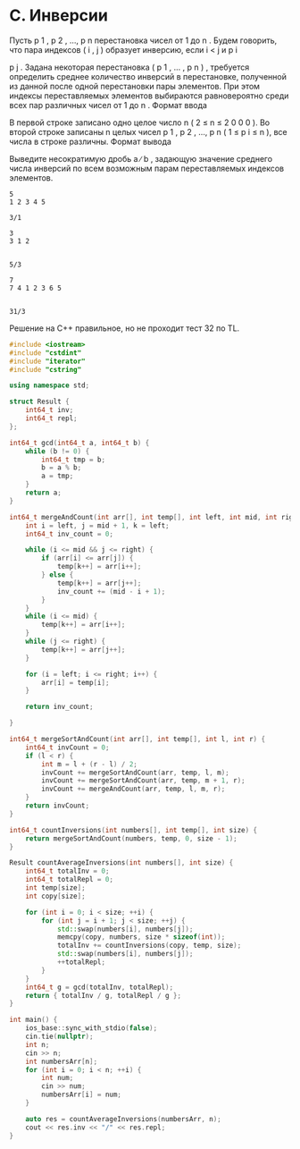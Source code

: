 # C. Инверсии

Пусть
p
1
,
p
2
, …,
p
n
перестановка чисел от
1
до
n
. Будем говорить, что пара индексов
(
i
,
j
)
образует инверсию, если
i
<
j
и
p
i
>
p
j
.
Задана некоторая перестановка
(
p
1
,
…
,
p
n
)
, требуется определить среднее количество инверсий в перестановке, полученной из данной после одной перестановки пары элементов. При этом индексы переставляемых элементов выбираются равновероятно среди всех пар различных чисел от 1 до
n
.
Формат ввода

В первой строке записано одно целое число
n
(
2
≤
n
≤
2
0
0
0
).
Во второй строке записаны
n
целых чисел
p
1
,
p
2
, …,
p
n
(
1
≤
p
i
≤
n
), все числа в строке различны.
Формат вывода

Выведите несократимую дробь
a
∕
b
, задающую значение среднего числа инверсий по всем возможным парам переставляемых индексов элементов.

```text
5
1 2 3 4 5

3/1
```

```text
3
3 1 2


5/3
```

```text
7
7 4 1 2 3 6 5


31/3
```

Решение на С++ правильное, но не проходит тест 32 по TL. 

```c++
#include <iostream>
#include "cstdint"
#include "iterator"
#include "cstring"

using namespace std;

struct Result {
    int64_t inv;
    int64_t repl;
};

int64_t gcd(int64_t a, int64_t b) {
    while (b != 0) {
        int64_t tmp = b;
        b = a % b;
        a = tmp;
    }
    return a;
}

int64_t mergeAndCount(int arr[], int temp[], int left, int mid, int right) {
    int i = left, j = mid + 1, k = left;
    int64_t inv_count = 0;

    while (i <= mid && j <= right) {
        if (arr[i] <= arr[j]) {
            temp[k++] = arr[i++];
        } else {
            temp[k++] = arr[j++];
            inv_count += (mid - i + 1);
        }
    }
    while (i <= mid) {
        temp[k++] = arr[i++];
    }
    while (j <= right) {
        temp[k++] = arr[j++];
    }

    for (i = left; i <= right; i++) {
        arr[i] = temp[i];
    }

    return inv_count;

}

int64_t mergeSortAndCount(int arr[], int temp[], int l, int r) {
    int64_t invCount = 0;
    if (l < r) {
        int m = l + (r - l) / 2;
        invCount += mergeSortAndCount(arr, temp, l, m);
        invCount += mergeSortAndCount(arr, temp, m + 1, r);
        invCount += mergeAndCount(arr, temp, l, m, r);
    }
    return invCount;
}

int64_t countInversions(int numbers[], int temp[], int size) {
    return mergeSortAndCount(numbers, temp, 0, size - 1);
}

Result countAverageInversions(int numbers[], int size) {
    int64_t totalInv = 0;
    int64_t totalRepl = 0;
    int temp[size];
    int copy[size];

    for (int i = 0; i < size; ++i) {
        for (int j = i + 1; j < size; ++j) {
            std::swap(numbers[i], numbers[j]);
            memcpy(copy, numbers, size * sizeof(int));
            totalInv += countInversions(copy, temp, size);
            std::swap(numbers[i], numbers[j]);
            ++totalRepl;
        }
    }
    int64_t g = gcd(totalInv, totalRepl);
    return { totalInv / g, totalRepl / g };
}

int main() {
    ios_base::sync_with_stdio(false);
    cin.tie(nullptr);
    int n;
    cin >> n;
    int numbersArr[n];
    for (int i = 0; i < n; ++i) {
        int num;
        cin >> num;
        numbersArr[i] = num;
    }

    auto res = countAverageInversions(numbersArr, n);
    cout << res.inv << "/" << res.repl;
}
```
